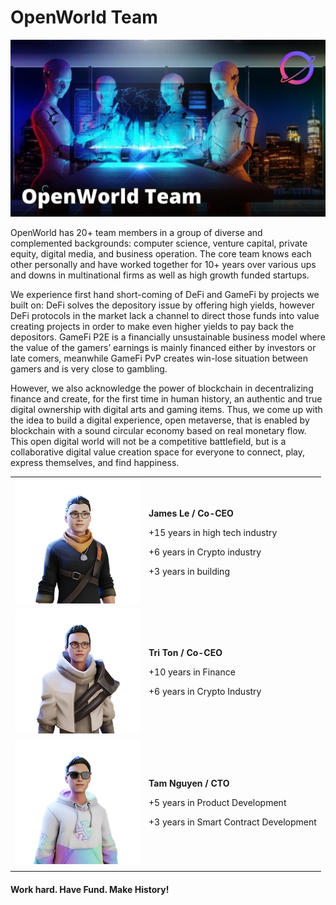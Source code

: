 # OpenWorld Team

![](.gitbook/assets/teamwork.jpg)

OpenWorld has 20+ team members in a group of diverse and complemented backgrounds: computer science, venture capital, private equity, digital media, and business operation. The core team knows each other personally and have worked together for 10+ years over various ups and downs in multinational firms as well as high growth funded startups.

We experience first hand short-coming of DeFi and GameFi by projects we built on: DeFi solves the depository issue by offering high yields, however DeFi protocols in the market lack a channel to direct those funds into value creating projects in order to make even higher yields to pay back the depositors. GameFi P2E is a financially unsustainable business model where the value of the gamers’ earnings is mainly financed either by investors or late comers, meanwhile GameFi PvP creates win-lose situation between gamers and is very close to gambling.

However, we also acknowledge the power of blockchain in decentralizing finance and create, for the first time in human history, an authentic and true digital ownership with digital arts and gaming items. Thus, we come up with the idea to build a digital experience, open metaverse, that is enabled by blockchain with a sound circular economy based on real monetary flow. This open digital world will not be a competitive battlefield, but is a collaborative digital value creation space for everyone to connect, play, express themselves, and find happiness.

|                                               |                                                                                                                                              |
| :-------------------------------------------: | -------------------------------------------------------------------------------------------------------------------------------------------- |
| ![](.gitbook/assets/ReadyPlayerMe-Avatar.png) | <p><strong>James Le / Co-CEO</strong></p><p>+15 years in high tech industry</p><p>+6 years in Crypto industry</p><p>+3 years in building</p> |
|          ![](.gitbook/assets/tri.png)         | <p><strong>Tri Ton / Co-CEO</strong></p><p>+10 years in Finance</p><p>+6 years in Crypto Industry</p>                                        |
|          ![](.gitbook/assets/tam.png)         | <p><strong>Tam Nguyen / CTO</strong></p><p>+5 years in Product Development</p><p>+3 years in Smart Contract Development</p>                  |
|                                               |                                                                                                                                              |

#### Work hard. Have Fund. Make History!

